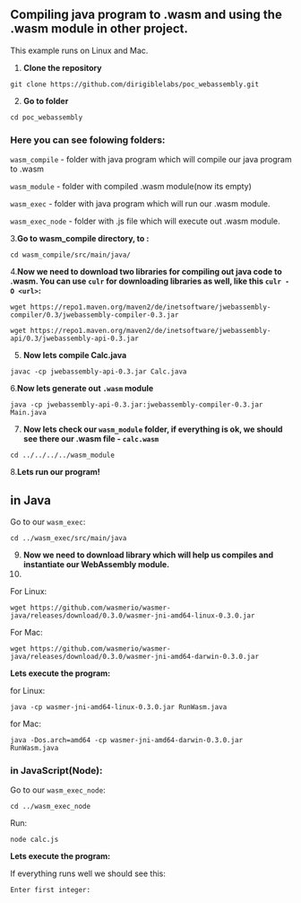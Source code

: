 ## Compiling java program to .wasm and using the .wasm module in other project.

This example runs on Linux and Mac.

1. **Clone the repository**
```  
git clone https://github.com/dirigiblelabs/poc_webassembly.git
```
2. **Go to folder** 
```
cd poc_webassembly
```
### Here you can see folowing folders: 

`wasm_compile` - folder with java program which will compile our java program to .wasm 

`wasm_module` - folder with compiled .wasm module(now its empty)

`wasm_exec` - folder with java program which will run our .wasm module.

`wasm_exec_node` - folder with .js file which will execute out .wasm module.

3.**Go to wasm_compile directory, to :**
```
cd wasm_compile/src/main/java/
```
4.**Now we need to download two libraries for compiling out java code to .wasm. You can use `culr` for downloading libraries as well, like this `culr -O <url>`:**

``` 
wget https://repo1.maven.org/maven2/de/inetsoftware/jwebassembly-compiler/0.3/jwebassembly-compiler-0.3.jar

```
```
wget https://repo1.maven.org/maven2/de/inetsoftware/jwebassembly-api/0.3/jwebassembly-api-0.3.jar
```
5. **Now lets compile Calc.java**
``` 
javac -cp jwebassembly-api-0.3.jar Calc.java
```

6.**Now lets generate out `.wasm` module**
```
java -cp jwebassembly-api-0.3.jar:jwebassembly-compiler-0.3.jar Main.java
```
7. **Now lets check our `wasm_module` folder, if everything is ok, we should see there our .wasm file - `calc.wasm`**
```
cd ../../../../wasm_module
```
8.**Lets run our program!**

   ## in Java
Go to our `wasm_exec`:
```
cd ../wasm_exec/src/main/java
```
9. **Now we need to download library which will help us compiles and instantiate our WebAssembly module.**
10. 
For Linux:
```
wget https://github.com/wasmerio/wasmer-java/releases/download/0.3.0/wasmer-jni-amd64-linux-0.3.0.jar
```
For Mac:
```
wget https://github.com/wasmerio/wasmer-java/releases/download/0.3.0/wasmer-jni-amd64-darwin-0.3.0.jar
```
**Lets execute the program:**

for Linux:
``` 
java -cp wasmer-jni-amd64-linux-0.3.0.jar RunWasm.java
```
for Mac:
```
java -Dos.arch=amd64 -cp wasmer-jni-amd64-darwin-0.3.0.jar RunWasm.java
```

### in JavaScript(Node):

Go to our `wasm_exec_node`:

``` 
cd ../wasm_exec_node
```
Run:
``` 
node calc.js
```

**Lets execute the program:**

If everything runs well we should see this:
```
Enter first integer: 
```



